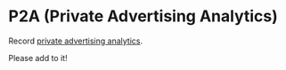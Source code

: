 # P2A (Private Advertising Analytics)

Record [private advertising analytics](https://github.com/hnsvn/hns-browser/wiki/Randomized-Response-for-Private-Advertising-Analytics).

Please add to it!
